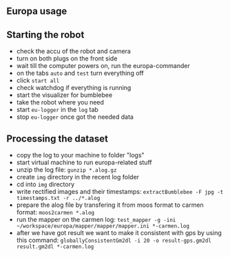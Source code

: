Europa usage
---------

Starting the robot
----

- check the accu of the robot and camera
- turn on both plugs on the front side
- wait till the computer powers on, run the europa-commander
- on the tabs `auto` and `test` turn everything off
- click `start all`
- check watchdog if everything is running
- start the visualizer for bumblebee
- take the robot where you need
- start `eu-logger` in the `log` tab
- stop `eu-logger` once got the needed data

Processing the dataset
----

- copy the log to your machine to folder "logs"
- start virtual machine to run europa-related stuff
- unzip the log file: `gunzip *.alog.gz`
- create `img` directory in the recent log folder
- cd into `img` directory
- write rectified images and their timestamps:
  `extractBumblebee -F jpg -t timestamps.txt -r ../*.alog`
- prepare the alog file by transfering it from moos format to carmen format:
`moos2carmen *.alog`
- run the mapper on the carmen log:
`test_mapper -g -ini ~/workspace/europa/mapper/mapper/mapper.ini *-carmen.log`
- after we have got result we want to make it consistent with gps by using this command:
`globallyConsistentGm2dl -i 20 -o result-gps.gm2dl result.gm2dl *-carmen.log`
